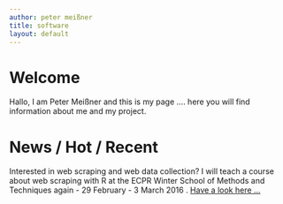 ```yaml
---
author: peter meißner
title: software
layout: default
---
```


# Welcome

Hallo, I am Peter Meißner and this is my page .... here you will find information about me and my project. 


# News / Hot / Recent

Interested in web scraping and web data collection? I will teach a course about web scraping with R at the ECPR Winter School of Methods and Techniques again - 29 February - 3 March 2016 . [Have a look here ...](http://www.ecpr.eu/Events/EventDetails.aspx?EventID=103)
